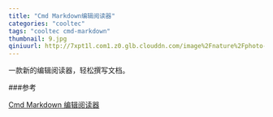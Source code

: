 ```yaml
---
title: "Cmd Markdown编辑阅读器"
categories: "cooltec"
tags: "cooltec cmd-markdown"
thumbnail: 9.jpg
qiniuurl: http://7xpt1l.com1.z0.glb.clouddn.com/image%2Fnature%2Fphoto-1443890923422-7819ed4101c0.jpg
---
```

一款新的编辑阅读器，轻松撰写文档。
<!--more-->

###参考

[Cmd Markdown 编辑阅读器](https://www.zybuluo.com/mdeditor)

